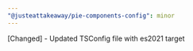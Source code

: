 ```yaml
---
"@justeattakeaway/pie-components-config": minor
---
```


[Changed] - Updated TSConfig file with es2021 target
